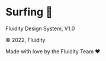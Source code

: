 # Surfing 🌊
Fluidity Design System, V1.0


© 2022, Fluidity

Made with love by the Fluidity Team ♥️
